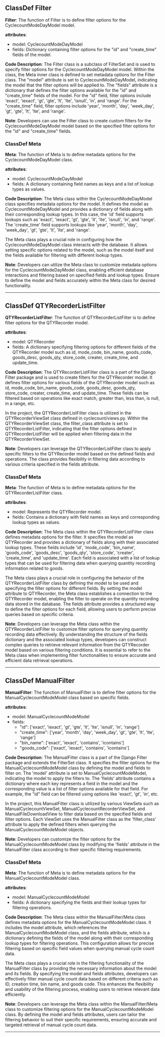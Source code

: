 ## ClassDef Filter
**Filter**: The function of Filter is to define filter options for the CyclecountModeDayModel model.

**attributes**: 
- model: CyclecountModeDayModel
- fields: Dictionary containing filter options for the "id" and "create_time" fields of the model.

**Code Description**:
The Filter class is a subclass of FilterSet and is used to specify filter options for the CyclecountModeDayModel model. Within the class, the Meta inner class is defined to set metadata options for the Filter class. The "model" attribute is set to CyclecountModeDayModel, indicating the model that the filter options will be applied to. The "fields" attribute is a dictionary that defines the filter options available for the "id" and "create_time" fields of the model. For the "id" field, filter options include 'exact', 'iexact', 'gt', 'gte', 'lt', 'lte', 'isnull', 'in', and 'range'. For the "create_time" field, filter options include 'year', 'month', 'day', 'week_day', 'gt', 'gte', 'lt', 'lte', and 'range'.

**Note**: Developers can use the Filter class to create custom filters for the CyclecountModeDayModel model based on the specified filter options for the "id" and "create_time" fields.
### ClassDef Meta
**Meta**: The function of Meta is to define metadata options for the CyclecountModeDayModel class.

**attributes**:
- model: CyclecountModeDayModel
- fields: A dictionary containing field names as keys and a list of lookup types as values.

**Code Description**:
The Meta class within the CyclecountModeDayModel class specifies metadata options for the model. It defines the model as CyclecountModeDayModel and provides a dictionary of fields along with their corresponding lookup types. In this case, the 'id' field supports lookups such as 'exact', 'iexact', 'gt', 'gte', 'lt', 'lte', 'isnull', 'in', and 'range'. The 'create_time' field supports lookups like 'year', 'month', 'day', 'week_day', 'gt', 'gte', 'lt', 'lte', and 'range'.

The Meta class plays a crucial role in configuring how the CyclecountModeDayModel class interacts with the database. It allows setting specific options related to the model, such as the model itself and the fields available for filtering with different lookup types.

**Note**:
Developers can utilize the Meta class to customize metadata options for the CyclecountModeDayModel class, enabling efficient database interactions and filtering based on specified fields and lookup types. Ensure to define the model and fields accurately within the Meta class for desired functionality.
***
## ClassDef QTYRecorderListFilter
**QTYRecorderListFilter**: The function of QTYRecorderListFilter is to define filter options for the QTYRecorder model.

**attributes**: 
- model: QTYRecorder
- fields: A dictionary specifying filtering options for different fields of the QTYRecorder model such as id, mode_code, bin_name, goods_code, goods_desc, goods_qty, store_code, creater, create_time, and update_time.

**Code Description**: 
The QTYRecorderListFilter class is a part of the Django Filter package and is used to create filters for the QTYRecorder model. It defines filter options for various fields of the QTYRecorder model such as id, mode_code, bin_name, goods_code, goods_desc, goods_qty, store_code, creater, create_time, and update_time. These fields can be filtered based on operations like exact match, greater than, less than, is null, in a range, etc.

In the project, the QTYRecorderListFilter class is utilized in the QTYRecorderViewSet class defined in cyclecount/views.py. Within the QTYRecorderViewSet class, the filter_class attribute is set to QTYRecorderListFilter, indicating that the filter options defined in QTYRecorderListFilter will be applied when filtering data in the QTYRecorderViewSet.

**Note**: 
Developers can leverage the QTYRecorderListFilter class to apply specific filters to the QTYRecorder model based on the defined fields and operations. The class provides flexibility in filtering data according to various criteria specified in the fields attribute.
### ClassDef Meta
**Meta**: The function of Meta is to define metadata options for the QTYRecorderListFilter class.

**attributes**:
- model: Represents the QTYRecorder model.
- fields: Contains a dictionary with field names as keys and corresponding lookup types as values.

**Code Description**:
The Meta class within the QTYRecorderListFilter class defines metadata options for the filter. It specifies the model as QTYRecorder and provides a dictionary of fields along with their associated lookup types. These fields include 'id', 'mode_code', 'bin_name', 'goods_code', 'goods_desc', 'goods_qty', 'store_code', 'creater', 'create_time', and 'update_time'. Each field is associated with a list of lookup types that can be used for filtering data when querying quantity recording information related to goods.

The Meta class plays a crucial role in configuring the behavior of the QTYRecorderListFilter class by defining the model to be used and specifying the filter options for different fields. By setting the model attribute to QTYRecorder, the Meta class establishes a connection to the QTYRecorder model, enabling the filter to operate on the quantity recording data stored in the database. The fields attribute provides a structured way to define the filter options for each field, allowing users to perform precise queries based on specific criteria.

**Note**:
Developers can leverage the Meta class within the QTYRecorderListFilter to customize filter options for querying quantity recording data effectively. By understanding the structure of the fields dictionary and the associated lookup types, developers can construct complex queries to retrieve relevant information from the QTYRecorder model based on various filtering conditions. It is essential to refer to the Meta class when implementing filter functionalities to ensure accurate and efficient data retrieval operations.
***
## ClassDef ManualFilter
**ManualFilter**: The function of ManualFilter is to define filter options for the ManualCyclecountModeModel class based on specific fields.

**attributes**:
- model: ManualCyclecountModeModel
- fields:
    - "id": ['exact', 'iexact', 'gt', 'gte', 'lt', 'lte', 'isnull', 'in', 'range']
    - "create_time": ['year', 'month', 'day', 'week_day', 'gt', 'gte', 'lt', 'lte', 'range']
    - "bin_name": ['exact', 'iexact', 'contains', 'icontains']
    - "goods_code": ['exact', 'iexact', 'contains', 'icontains']

**Code Description**:
The ManualFilter class is a part of the Django Filter package and extends the FilterSet class. It specifies the filter options for the ManualCyclecountModeModel class by defining the model and fields to filter on. The 'model' attribute is set to ManualCyclecountModeModel, indicating the model to apply the filters to. The 'fields' attribute contains a dictionary where each key represents a field in the model and the corresponding value is a list of filter options available for that field. For example, the "id" field can be filtered using options like 'exact', 'gt', 'in', etc.

In the project, this ManualFilter class is utilized by various ViewSets such as ManualCyclecountViewSet, ManualCyclecountRecorderViewSet, and ManualFileDownloadView to filter data based on the specified fields and filter options. Each ViewSet uses the ManualFilter class as the 'filter_class' attribute to apply the defined filters when querying the ManualCyclecountModeModel objects.

**Note**:
Developers can customize the filter options for the ManualCyclecountModeModel class by modifying the 'fields' attribute in the ManualFilter class according to their specific filtering requirements.
### ClassDef Meta
**Meta**: The function of Meta is to define metadata options for the ManualCyclecountModeModel class.

**attributes**:
- model: ManualCyclecountModeModel
- fields: A dictionary specifying the fields and their lookup types for filtering operations.

**Code Description**:
The Meta class within the ManualFilter/Meta class defines metadata options for the ManualCyclecountModeModel class. It includes the model attribute, which references the ManualCyclecountModeModel class, and the fields attribute, which is a dictionary defining the fields of the model along with their corresponding lookup types for filtering operations. This configuration allows for precise filtering based on specific field values when querying manual cycle count data.

The Meta class plays a crucial role in the filtering functionality of the ManualFilter class by providing the necessary information about the model and its fields. By specifying the model and fields attributes, developers can effectively filter manual cycle count data based on different criteria such as ID, creation time, bin name, and goods code. This enhances the flexibility and usability of the filtering process, enabling users to retrieve relevant data efficiently.

**Note**:
Developers can leverage the Meta class within the ManualFilter/Meta class to customize filtering options for the ManualCyclecountModeModel class. By defining the model and fields attributes, users can tailor the filtering behavior to suit their specific requirements, ensuring accurate and targeted retrieval of manual cycle count data.
***
